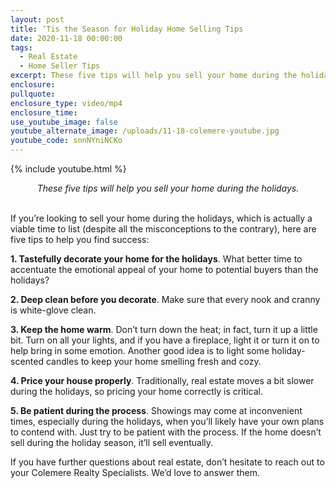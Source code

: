 ```yaml
---
layout: post
title: ‘Tis the Season for Holiday Home Selling Tips
date: 2020-11-18 00:00:00
tags:
  - Real Estate
  - Home Seller Tips
excerpt: These five tips will help you sell your home during the holidays.
enclosure:
pullquote:
enclosure_type: video/mp4
enclosure_time:
use_youtube_image: false
youtube_alternate_image: /uploads/11-18-colemere-youtube.jpg
youtube_code: snnNYniNCKo
---
```


{% include youtube.html %}

<center><em>These five tips will help you sell your home during the holidays.</em></center>

<br>If you’re looking to sell your home during the holidays, which is actually a viable time to list (despite all the misconceptions to the contrary), here are five tips to help you find success:

**1\. Tastefully decorate your home for the holidays**. What better time to accentuate the emotional appeal of your home to potential buyers than the holidays?

**2\. Deep clean before you decorate**. Make sure that every nook and cranny is white-glove clean.

**3\. Keep the home warm**. Don’t turn down the heat; in fact, turn it up a little bit. Turn on all your lights, and if you have a fireplace, light it or turn it on to help bring in some emotion. Another good idea is to light some holiday-scented candles to keep your home smelling fresh and cozy.

**4\. Price your house properly**. Traditionally, real estate moves a bit slower during the holidays, so pricing your home correctly is critical.

**5\. Be patient during the process**. Showings may come at inconvenient times, especially during the holidays, when you’ll likely have your own plans to contend with. Just try to be patient with the process. If the home doesn’t sell during the holiday season, it’ll sell eventually.

If you have further questions about real estate, don’t hesitate to reach out to your Colemere Realty Specialists. We’d love to answer them.